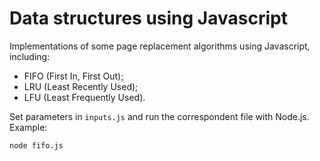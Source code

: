 # Data structures using Javascript

Implementations of some page replacement algorithms using Javascript, including:

- FIFO (First In, First Out);
- LRU (Least Recently Used);
- LFU (Least Frequently Used).

Set parameters in ```inputs.js``` and run the correspondent file with Node.js. Example:

```
node fifo.js
```

